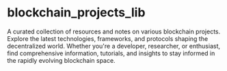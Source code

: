 # blockchain_projects_lib
A curated collection of resources and notes on various blockchain projects. Explore the latest technologies, frameworks, and protocols shaping the decentralized world. Whether you're a developer, researcher, or enthusiast, find comprehensive information, tutorials, and insights to stay informed in the rapidly evolving blockchain space.
